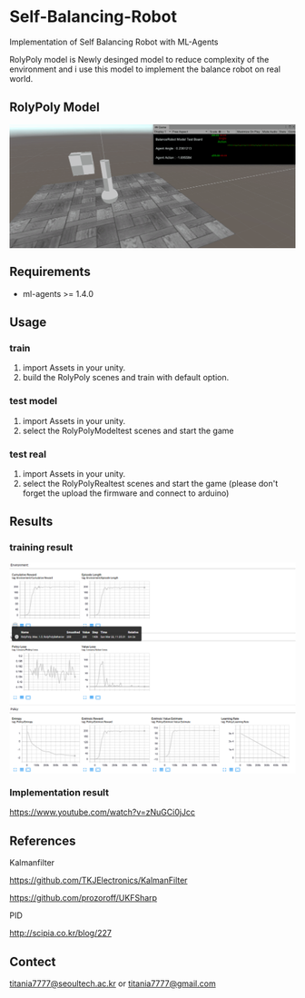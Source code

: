 # Self-Balancing-Robot
Implementation of Self Balancing Robot with ML-Agents

RolyPoly model is Newly desinged model to reduce complexity of the environment and i use this model to implement the balance robot on real world.

## RolyPoly Model
<img align="center" src="figures/RolyPolyModelTest.gif" width="750">

## Requirements
*   ml-agents >= 1.4.0

## Usage
### train
1. import Assets in your unity.
2. build the RolyPoly scenes and train with default option.
### test model
1. import Assets in your unity.
2. select the RolyPolyModeltest scenes and start the game
### test real
1. import Assets in your unity.
2. select the RolyPolyRealtest scenes and start the game (please don't forget the upload the firmware and connect to arduino)

## Results
### training result
<img align="center" src="figures/RolyPolyResult.PNG" width="750">

### Implementation result
https://www.youtube.com/watch?v=zNuGCi0jJcc

## References
Kalmanfilter

https://github.com/TKJElectronics/KalmanFilter

https://github.com/prozoroff/UKFSharp

PID

http://scipia.co.kr/blog/227

## Contect

titania7777@seoultech.ac.kr or titania7777@gmail.com
